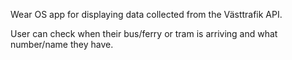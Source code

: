 Wear OS app for displaying data collected from the Västtrafik API.

User can check when their bus/ferry or tram is arriving and what number/name they have.
